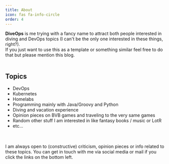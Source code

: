 ```yaml
---
title: About
icon: fas fa-info-circle
order: 4
---
```


**DiveOps** is me trying with a fancy name to attract both people interested in diving and DevOps topics (I can't be the only one interested in these things, right?).<br>
If you just want to use this as a template or something similar feel free to do that but please mention this blog.<br>
<br>


## Topics

- DevOps
- Kubernetes
- Homelabs
- Programming mainly with Java/Groovy and Python
- Diving and vacation experience
- Opinion pieces on BVB games and traveling to the very same games
- Random other stuff I am interested in like fantasy books / music or LotR
- etc...
<br>
<br>
I am always open to (constructive) criticism, opinion pieces or info related to these topics. You can get in touch with me via social media or mail if you click the links on the bottom left.